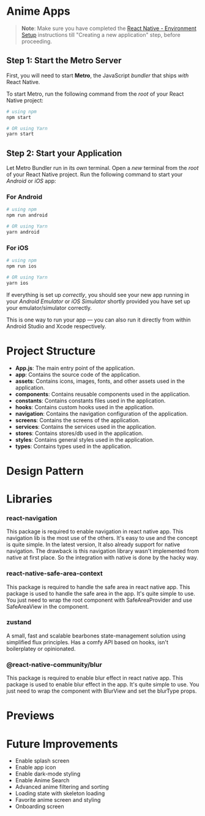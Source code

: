 # Anime Apps

>**Note**: Make sure you have completed the [React Native - Environment Setup](https://reactnative.dev/docs/environment-setup) instructions till "Creating a new application" step, before proceeding.

## Step 1: Start the Metro Server

First, you will need to start **Metro**, the JavaScript _bundler_ that ships _with_ React Native.

To start Metro, run the following command from the _root_ of your React Native project:

```bash
# using npm
npm start

# OR using Yarn
yarn start
```

## Step 2: Start your Application

Let Metro Bundler run in its _own_ terminal. Open a _new_ terminal from the _root_ of your React Native project. Run the following command to start your _Android_ or _iOS_ app:

### For Android

```bash
# using npm
npm run android

# OR using Yarn
yarn android
```

### For iOS

```bash
# using npm
npm run ios

# OR using Yarn
yarn ios
```

If everything is set up _correctly_, you should see your new app running in your _Android Emulator_ or _iOS Simulator_ shortly provided you have set up your emulator/simulator correctly.

This is one way to run your app — you can also run it directly from within Android Studio and Xcode respectively.

# Project Structure
- **App.js**: The main entry point of the application.
- **app**: Contains the source code of the application.
- **assets**: Contains icons, images, fonts, and other assets used in the application.
- **components**: Contains reusable components used in the application.
- **constants**: Contains constants files used in the application.
- **hooks**: Contains custom hooks used in the application.
- **navigation**: Contains the navigation configuration of the application.
- **screens**: Contains the screens of the application.
- **services**: Contains the services used in the application.
- **stores**: Contains stores/db used in the application.
- **styles**: Contains general styles used in the application.
- **types**: Contains types used in the application.

# Design Pattern

# Libraries

### react-navigation
This package is required to enable navigation in react native app. This navigation lib is the most use of the others. It's easy to use and the concept is quite simple. In the latest version, It also already support for native navigation. The drawback is this navigation library wasn't implemented from native at first place. So the integration with native is done by the hacky way.

### react-native-safe-area-context
This package is required to handle the safe area in react native app. This package is used to handle the safe area in the app. It's quite simple to use. You just need to wrap the root component with SafeAreaProvider and use SafeAreaView in the component.

### zustand
A small, fast and scalable bearbones state-management solution using simplified flux principles. Has a comfy API based on hooks, isn't boilerplatey or opinionated.

### @react-native-community/blur
This package is required to enable blur effect in react native app. This package is used to enable blur effect in the app. It's quite simple to use. You just need to wrap the component with BlurView and set the blurType props.

# Previews

# Future Improvements
- Enable splash screen
- Enable app icon
- Enable dark-mode styling
- Enable Anime Search
- Advanced anime filtering and sorting
- Loading state with skeleton loading
- Favorite anime screen and styling
- Onboarding screen

